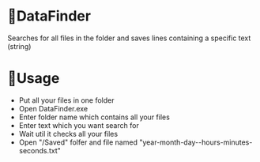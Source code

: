 # 🔎DataFinder
Searches for all files in the folder and saves lines containing a specific text (string)

# 🌌Usage
+ Put all your files in one folder
+ Open DataFinder.exe
+ Enter folder name which contains all your files
+ Enter text which you want search for
+ Wait util it checks all your files
+ Open "/Saved" folfer and file named "year-month-day--hours-minutes-seconds.txt"
